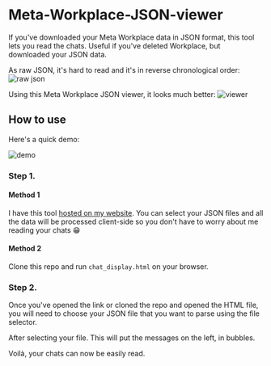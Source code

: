 #     Meta-Workplace-JSON-viewer
If you've downloaded your Meta Workplace data in JSON format, this tool lets you read the chats.
Useful if you've deleted Workplace, but downloaded your JSON data.

As raw JSON, it's hard to read and it's in reverse chronological order:
![raw json](img/rawjson.png)

Using this Meta Workplace JSON viewer, it looks much better:
![viewer](img/viewer.png)

## How to use

Here's a quick demo:

![demo](img/demo.gif)

### Step 1.
#### Method 1
I have this tool [hosted on my website](https://simonwong.io/fb_chat_viewer/). You can select your JSON files and all the data will be processed client-side so you don't have to worry about me reading your chats 😁

#### Method 2
Clone this repo and run `chat_display.html` on your browser.

### Step 2.
Once you've opened the link or cloned the repo and opened the HTML file, you will need to choose your JSON file that you want to parse using the file selector.

After selecting your file. This will put the messages on the left, in bubbles.

Voilà, your chats can now be easily read.


